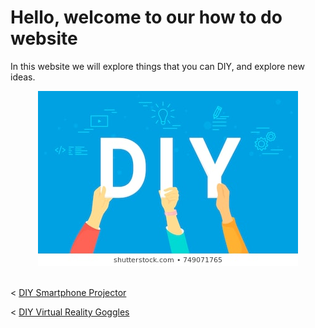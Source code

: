 <!DOCTYPE html>
<html>
<body>
<h1> Hello, welcome to our how to do website </h1>
<p> In this website we will explore things that you can DIY, and
explore new ideas. </p>
<center><img src = "images/diy-letters-vector-illustration-happy-260nw-749071765.jpg" alt ="DIY"></center> <br>
<p>< <a href="smartphone_projector.md"> DIY Smartphone Projector </a></p>
<p>< <a href="vr_goggles.md"> DIY Virtual Reality Goggles </a></p>
</body>
</html>
